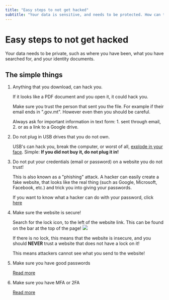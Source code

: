 ```yaml
---
title: "Easy steps to not get hacked"
subtitle: "Your data is sensitive, and needs to be protected. How can this be done?"
---
```


# Easy steps to not get hacked

Your data needs to be private, such as where you have been, what you have searched for, and your identity documents.

## The simple things

1. Anything that you download, can hack you.

    If it looks like a PDF document and you open it, it could hack you.

    Make sure you trust the person that sent you the file. For example if their email ends in ".gov.mt". However even then you should be careful.

    Always ask for important information in text form: 1. sent through email, 2. or as a link to a Google drive.

2. Do not plug in USB drives that you do not own.

    USB's can hack you, break the computer, or worst of all, [explode in your face](https://www.theguardian.com/world/2023/mar/21/ecuador-journalist-usb-bomb-ecuavisa). Simple: **If you did not buy it, do not plug it in!**

3. Do not put your credentials (email or password) on a website you do not trust!

    This is also known as a "phishing" attack. A hacker can easily create a fake website, that looks like the real thing (such as Google, Microsoft, Facebook, etc.) and trick you into giving your passwords.

    If you want to know what a hacker can do with your password, click [here](/tutorials/Cyber%20Security/passwords)

4. Make sure the website is secure!

    Search for the lock icon, to the left of the website link. This can be found on the bar at the top of the page!
    ![](/images/tls-cert.png)

    If there is no lock, this means that the website is insecure, and you should **NEVER** trust a website that does not have a lock on it!

    This means attackers cannot see what you send to the website!

5. Make sure you have good passwords

    [Read more](/tutorials/Cyber%20Security/passwords)

6. Make sure you have MFA or 2FA

    [Read more](/tutorials/Cyber%20Security/multi-factor-authentication)
